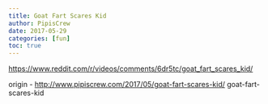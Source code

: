 ```yaml
---
title: Goat Fart Scares Kid
author: PipisCrew
date: 2017-05-29
categories: [fun]
toc: true
---
```


https://www.reddit.com/r/videos/comments/6dr5tc/goat_fart_scares_kid/

origin - http://www.pipiscrew.com/2017/05/goat-fart-scares-kid/ goat-fart-scares-kid